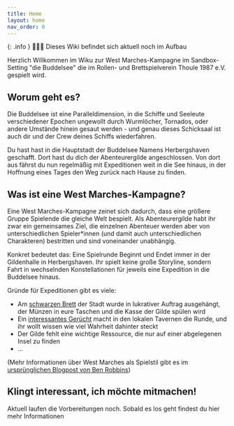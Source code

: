 ```yaml
---
title: Home
layout: home
nav_order: 0
---
```

{: .info }
🚧👷‍♀️ Dieses Wiki befindet sich aktuell noch im Aufbau

Herzlich Willkommen im Wiku zur West Marches-Kampagne im Sandbox-Setting "die Buddelsee" die im Rollen- und Brettspielverein Thoule 1987 e.V. gespielt wird. 

## Worum geht es?
Die Buddelsee ist eine Paralleldimension, in die Schiffe und Seeleute verschiedener Epochen ungewollt durch Wurmlöcher, Tornados, oder andere Umstände hinein gesaut werden - und genau dieses Schicksaal ist auch dir und der Crew deines Schiffs wiederfahren. 

Du hast hast in die Hauptstadt der Buddelsee Namens Herbergshaven geschafft. Dort hast du dich der Abenteurergilde angeschlossen. Von dort aus fährst du nun regelmäßig mit Expeditionen weit in die See hinaus, in der Hoffnung eines Tages den Weg zurück nach Hause zu finden. 

## Was ist eine West Marches-Kampagne?
Eine West Marches-Kampagne zeinet sich dadurch, dass eine größere Gruppe Spielende die gleiche Welt bespielt. Als Abenteurergilde habt ihr zwar ein gemeinsames Ziel, die einzelnen Abenteuer werden aber von unterschiedlichen Spieler*innen (und damit auch unterschiedlichen Charakteren) bestritten und sind voneinander unabhängig. 

Konkret bedeutet das: Eine Spielrunde Beginnt und Endet immer in der Gildenhalle in Herbergshaven. Ihr spielt keine große Storyline, sondern Fahrt in wechselnden Konstellationen für jeweils eine Expedition in die Buddelsee hinaus. 

Gründe für Expeditionen gibt es viele: 
- Am [schwarzen Brett](./sites/bulletin_board.html#schwarzes-brett) der Stadt wurde in lukrativer Auftrag ausgehängt, der Münzen in eure Taschen und die Kasse der Gilde spülen wird
- Ein [interessantes Gerücht](./sites/bulletin_board.html#ich-habe-geh%C3%B6rt) macht in den lokalen Tavernen die Runde, und ihr wollt wissen wie viel Wahrheit dahinter steckt 
- Der Gilde fehlt eine wichtige Ressource, die nur auf einer abgelegenen Insel zu finden
- ...

(Mehr Informationen über West Marches als Spielstil gibt es im [ursprünglichen Blogpost von Ben Robbins](https://arsludi.lamemage.com/index.php/78/grand-experiments-west-marches/))

## Klingt interessant, ich möchte mitmachen!
Aktuell laufen die Vorbereitungen noch. Sobald es los geht findest du hier mehr Informationen


